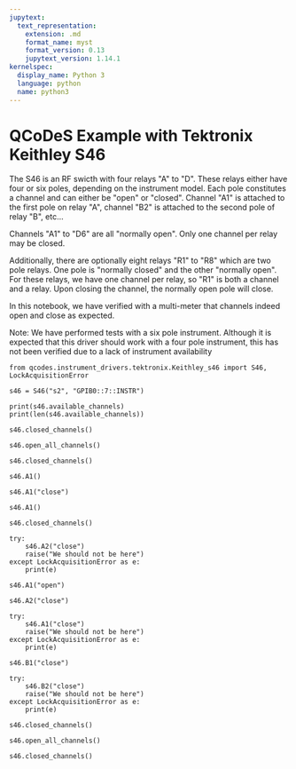```yaml
---
jupytext:
  text_representation:
    extension: .md
    format_name: myst
    format_version: 0.13
    jupytext_version: 1.14.1
kernelspec:
  display_name: Python 3
  language: python
  name: python3
---
```


# QCoDeS Example with Tektronix Keithley S46

The S46 is an RF swicth with four relays "A" to "D". These relays either have four or six poles, depending on the instrument model. Each pole constitutes a channel and can either be "open" or "closed". Channel "A1" is attached to the first pole on relay "A", channel "B2" is attached to the second pole of relay "B", etc...  

Channels "A1" to "D6" are all "normally open". Only one channel per relay may be closed.  

Additionally, there are optionally eight relays "R1" to "R8" which are two pole relays. One pole is "normally closed" and the other "normally open". For these relays, we have one channel per relay, so "R1" is both a channel and a relay. Upon closing the channel, the normally open pole will close. 

In this notebook, we have verified with a multi-meter that channels indeed open and close as expected. 

Note: We have performed tests with a six pole instrument. Although it is expected that this driver should work with a four pole instrument, this has not been verified due to a lack of instrument availability 

```{code-cell} ipython3
from qcodes.instrument_drivers.tektronix.Keithley_s46 import S46, LockAcquisitionError
```

```{code-cell} ipython3
s46 = S46("s2", "GPIB0::7::INSTR")
```

```{code-cell} ipython3
print(s46.available_channels)
print(len(s46.available_channels))
```

```{code-cell} ipython3
s46.closed_channels()
```

```{code-cell} ipython3
s46.open_all_channels()
```

```{code-cell} ipython3
s46.closed_channels()
```

```{code-cell} ipython3
s46.A1()
```

```{code-cell} ipython3
s46.A1("close")
```

```{code-cell} ipython3
s46.A1()
```

```{code-cell} ipython3
s46.closed_channels()
```

```{code-cell} ipython3
try: 
    s46.A2("close")
    raise("We should not be here")
except LockAcquisitionError as e: 
    print(e)
```

```{code-cell} ipython3
s46.A1("open")
```

```{code-cell} ipython3
s46.A2("close")
```

```{code-cell} ipython3
try: 
    s46.A1("close")
    raise("We should not be here")
except LockAcquisitionError as e: 
    print(e)
```

```{code-cell} ipython3
s46.B1("close")
```

```{code-cell} ipython3
try: 
    s46.B2("close")
    raise("We should not be here")
except LockAcquisitionError as e: 
    print(e)
```

```{code-cell} ipython3
s46.closed_channels()
```

```{code-cell} ipython3
s46.open_all_channels()
```

```{code-cell} ipython3
s46.closed_channels()
```

```{code-cell} ipython3

```
